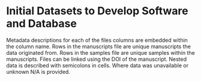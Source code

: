 # Initial Datasets to Develop Software and Database

Metadata descriptions for each of the files columns are embedded within the column name. Rows in the manuscripts file are unique manuscripts the data originated from. Rows in the samples file are unique samples within the manuscripts. Files can be linked using the DOI of the manuscript. Nested data is described with semicolons in cells. Where data was unavailable or unknown N/A is provided.
